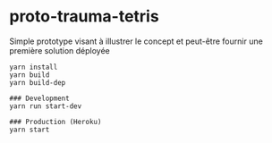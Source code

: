 # proto-trauma-tetris
Simple prototype visant à illustrer le concept et peut-être fournir une première solution déployée

```
yarn install
yarn build
yarn build-dep

### Development
yarn run start-dev

### Production (Heroku)
yarn start
```
